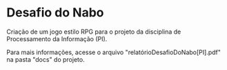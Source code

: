 # Desafio do Nabo

Criação de um jogo estilo RPG para o projeto da disciplina de Processamento da Informação (PI).

Para mais informações, acesse o arquivo "relatórioDesafioDoNabo[PI].pdf" na pasta "docs" do projeto.